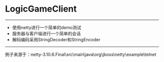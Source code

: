 # LogicGameClient
***
* 使用netty进行一个简单的demo测试
* 服务器与客户端进行一个简单的会话
* 解码编码采用StringDecoder和StringEncoder
***
例子来源于：netty-3.10.6.Final\src\main\java\org\jboss\netty\example\telnet
